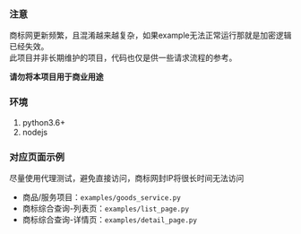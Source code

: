 ### 注意
商标网更新频繁，且混淆越来越复杂，如果example无法正常运行那就是加密逻辑已经失效。  
此项目并非长期维护的项目，代码也仅是供一些请求流程的参考。 

**请勿将本项目用于商业用途**


### 环境
1. python3.6+
2. nodejs


### 对应页面示例
尽量使用代理测试，避免直接访问，商标网封IP将很长时间无法访问

* 商品/服务项目：`examples/goods_service.py`
* 商标综合查询-列表页：`examples/list_page.py`
* 商标综合查询-详情页：`examples/detail_page.py`
